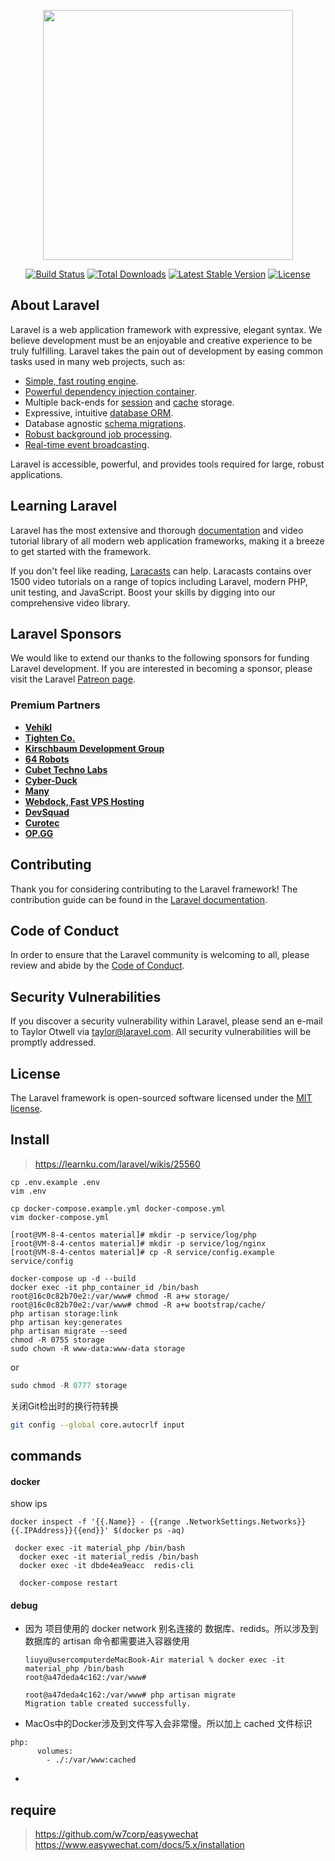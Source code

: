 <p align="center"><a href="https://laravel.com" target="_blank"><img src="https://raw.githubusercontent.com/laravel/art/master/logo-lockup/5%20SVG/2%20CMYK/1%20Full%20Color/laravel-logolockup-cmyk-red.svg" width="400"></a></p>

<p align="center">
<a href="https://travis-ci.org/laravel/framework"><img src="https://travis-ci.org/laravel/framework.svg" alt="Build Status"></a>
<a href="https://packagist.org/packages/laravel/framework"><img src="https://img.shields.io/packagist/dt/laravel/framework" alt="Total Downloads"></a>
<a href="https://packagist.org/packages/laravel/framework"><img src="https://img.shields.io/packagist/v/laravel/framework" alt="Latest Stable Version"></a>
<a href="https://packagist.org/packages/laravel/framework"><img src="https://img.shields.io/packagist/l/laravel/framework" alt="License"></a>
</p>

## About Laravel

Laravel is a web application framework with expressive, elegant syntax. We believe development must be an enjoyable and creative experience to be truly fulfilling. Laravel takes the pain out of development by easing common tasks used in many web projects, such as:

- [Simple, fast routing engine](https://laravel.com/docs/routing).
- [Powerful dependency injection container](https://laravel.com/docs/container).
- Multiple back-ends for [session](https://laravel.com/docs/session) and [cache](https://laravel.com/docs/cache) storage.
- Expressive, intuitive [database ORM](https://laravel.com/docs/eloquent).
- Database agnostic [schema migrations](https://laravel.com/docs/migrations).
- [Robust background job processing](https://laravel.com/docs/queues).
- [Real-time event broadcasting](https://laravel.com/docs/broadcasting).

Laravel is accessible, powerful, and provides tools required for large, robust applications.

## Learning Laravel

Laravel has the most extensive and thorough [documentation](https://laravel.com/docs) and video tutorial library of all modern web application frameworks, making it a breeze to get started with the framework.

If you don't feel like reading, [Laracasts](https://laracasts.com) can help. Laracasts contains over 1500 video tutorials on a range of topics including Laravel, modern PHP, unit testing, and JavaScript. Boost your skills by digging into our comprehensive video library.

## Laravel Sponsors

We would like to extend our thanks to the following sponsors for funding Laravel development. If you are interested in becoming a sponsor, please visit the Laravel [Patreon page](https://patreon.com/taylorotwell).

### Premium Partners

- **[Vehikl](https://vehikl.com/)**
- **[Tighten Co.](https://tighten.co)**
- **[Kirschbaum Development Group](https://kirschbaumdevelopment.com)**
- **[64 Robots](https://64robots.com)**
- **[Cubet Techno Labs](https://cubettech.com)**
- **[Cyber-Duck](https://cyber-duck.co.uk)**
- **[Many](https://www.many.co.uk)**
- **[Webdock, Fast VPS Hosting](https://www.webdock.io/en)**
- **[DevSquad](https://devsquad.com)**
- **[Curotec](https://www.curotec.com/)**
- **[OP.GG](https://op.gg)**

## Contributing

Thank you for considering contributing to the Laravel framework! The contribution guide can be found in the [Laravel documentation](https://laravel.com/docs/contributions).

## Code of Conduct

In order to ensure that the Laravel community is welcoming to all, please review and abide by the [Code of Conduct](https://laravel.com/docs/contributions#code-of-conduct).

## Security Vulnerabilities

If you discover a security vulnerability within Laravel, please send an e-mail to Taylor Otwell via [taylor@laravel.com](mailto:taylor@laravel.com). All security vulnerabilities will be promptly addressed.

## License

The Laravel framework is open-sourced software licensed under the [MIT license](https://opensource.org/licenses/MIT).



## Install
> https://learnku.com/laravel/wikis/25560
```
cp .env.example .env
vim .env

cp docker-compose.example.yml docker-compose.yml
vim docker-compose.yml

[root@VM-8-4-centos material]# mkdir -p service/log/php
[root@VM-8-4-centos material]# mkdir -p service/log/nginx
[root@VM-8-4-centos material]# cp -R service/config.example service/config

docker-compose up -d --build
docker exec -it php_container_id /bin/bash
root@16c0c82b70e2:/var/www# chmod -R a+w storage/
root@16c0c82b70e2:/var/www# chmod -R a+w bootstrap/cache/
php artisan storage:link
php artisan key:generates
php artisan migrate --seed
chmod -R 0755 storage
sudo chown -R www-data:www-data storage
```
or
```javascript
sudo chmod -R 0777 storage
```


关闭Git检出时的换行符转换
```bash 
git config --global core.autocrlf input
```


## commands

#### docker

show ips

```
docker inspect -f '{{.Name}} - {{range .NetworkSettings.Networks}}{{.IPAddress}}{{end}}' $(docker ps -aq)
```

```
 docker exec -it material_php /bin/bash
  docker exec -it material_redis /bin/bash
  docker exec -it dbde4ea9eacc  redis-cli
  
  docker-compose restart

```

#### debug

- 因为 项目使用的 docker network 别名连接的 数据库、redids。所以涉及到 数据库的 artisan 命令都需要进入容器使用

  ```
  liuyu@usercomputerdeMacBook-Air material % docker exec -it material_php /bin/bash
  root@a47deda4c162:/var/www# 
  
  root@a47deda4c162:/var/www# php artisan migrate
  Migration table created successfully.
  ```

-  MacOs中的Docker涉及到文件写入会非常慢。所以加上 cached 文件标识

  ```
  php:
        volumes:
          - ./:/var/www:cached
  ```

- 

## require
> https://github.com/w7corp/easywechat
> https://www.easywechat.com/docs/5.x/installation
